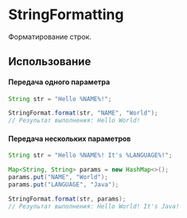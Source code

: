 # StringFormatting

Форматирование строк.

## Использование

#### Передача одного параметра

```java
String str = "Hello %NAME%!";

StringFormat.format(str, "NAME", "World");
// Результат выполнения: Hello World!
```

#### Передача нескольких параметров

```java
String str = "Hello %NAME%! It's %LANGUAGE%!";

Map<String, String> params = new HashMap<>();
params.put("NAME", "World");
params.put("LANGUAGE", "Java");

StringFormat.format(str, params);
// Результат выполнения: Hello World! It's Java!
```
